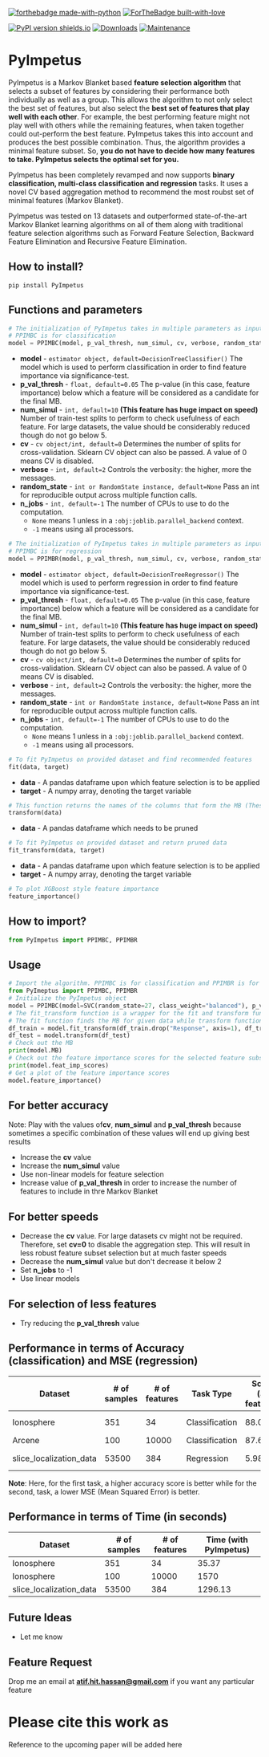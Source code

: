 [![forthebadge made-with-python](http://ForTheBadge.com/images/badges/made-with-python.svg)](https://www.python.org/)
[![ForTheBadge built-with-love](http://ForTheBadge.com/images/badges/built-with-love.svg)](https://github.com/atif-hassan/)

[![PyPI version shields.io](https://img.shields.io/pypi/v/PyImpetus.svg)](https://pypi.python.org/pypi/PyImpetus/)
[![Downloads](https://pepy.tech/badge/PyImpetus)](https://pepy.tech/project/PyImpetus)
[![Maintenance](https://img.shields.io/badge/Maintained%3F-yes-green.svg)](https://github.com/atif-hassan/PyImpetus/commits/master)
# PyImpetus
PyImpetus is a Markov Blanket based **feature selection algorithm** that selects a subset of features by considering their performance both individually as well as a group. This allows the algorithm to not only select the best set of features, but also select the **best set of features that play well with each other**. For example, the best performing feature might not play well with others while the remaining features, when taken together could out-perform the best feature. PyImpetus takes this into account and produces the best possible combination. Thus, the algorithm provides a minimal feature subset. So, **you do not have to decide how many features to take. PyImpetus selects the optimal set for you.**

PyImpetus has been completely revamped and now supports **binary classification, multi-class classification and regression** tasks. It uses a novel CV based aggregation method to recommend the most roubst set of minimal features (Markov Blanket).

PyImpetus was tested on 13 datasets and outperformed state-of-the-art Markov Blanket learning algorithms on all of them along with traditional feature selection algorithms such as Forward Feature Selection, Backward Feature Elimination and Recursive Feature Elimination.

## How to install?
```pip install PyImpetus```

## Functions and parameters
```python
# The initialization of PyImpetus takes in multiple parameters as input
# PPIMBC is for classification
model = PPIMBC(model, p_val_thresh, num_simul, cv, verbose, random_state, n_jobs)
```
- **model** - `estimator object, default=DecisionTreeClassifier()` The model which is used to perform classification in order to find feature importance via significance-test. 
- **p_val_thresh** - `float, default=0.05` The p-value (in this case, feature importance) below which a feature will be considered as a candidate for the final MB.
- **num_simul** - `int, default=10` **(This feature has huge impact on speed)** Number of train-test splits to perform to check usefulness of each feature. For large datasets, the value should be considerably reduced though do not go below 5.
- **cv** - `cv object/int, default=0` Determines the number of splits for cross-validation. Sklearn CV object can also be passed. A value of 0 means CV is disabled.
- **verbose** - `int, default=2` Controls the verbosity: the higher, more the messages.
- **random_state** - `int or RandomState instance, default=None` Pass an int for reproducible output across multiple function calls.
- **n_jobs** - `int, default=-1` The number of CPUs to use to do the computation.
	- `None` means 1 unless in a `:obj:joblib.parallel_backend` context.
	- `-1` means using all processors.

```python
# The initialization of PyImpetus takes in multiple parameters as input
# PPIMBC is for regression
model = PPIMBR(model, p_val_thresh, num_simul, cv, verbose, random_state, n_jobs)
```
- **model** - `estimator object, default=DecisionTreeRegressor()` The model which is used to perform regression in order to find feature importance via significance-test. 
- **p_val_thresh** - `float, default=0.05` The p-value (in this case, feature importance) below which a feature will be considered as a candidate for the final MB.
- **num_simul** - `int, default=10` **(This feature has huge impact on speed)** Number of train-test splits to perform to check usefulness of each feature. For large datasets, the value should be considerably reduced though do not go below 5.
- **cv** - `cv object/int, default=0` Determines the number of splits for cross-validation. Sklearn CV object can also be passed. A value of 0 means CV is disabled.
- **verbose** - `int, default=2` Controls the verbosity: the higher, more the messages.
- **random_state** - `int or RandomState instance, default=None` Pass an int for reproducible output across multiple function calls.
- **n_jobs** - `int, default=-1` The number of CPUs to use to do the computation.
	- `None` means 1 unless in a `:obj:joblib.parallel_backend` context.
	- `-1` means using all processors.

```python
# To fit PyImpetus on provided dataset and find recommended features
fit(data, target)
```
- **data** - A pandas dataframe upon which feature selection is to be applied
- **target** - A numpy array, denoting the target variable

```python
# This function returns the names of the columns that form the MB (These are the recommended features)
transform(data)
```
- **data** - A pandas dataframe which needs to be pruned

```python
# To fit PyImpetus on provided dataset and return pruned data
fit_transform(data, target)
```
- **data** - A pandas dataframe upon which feature selection is to be applied
- **target** - A numpy array, denoting the target variable

```python
# To plot XGBoost style feature importance
feature_importance()
```


## How to import?
```python
from PyImpetus import PPIMBC, PPIMBR
```

## Usage
```python
# Import the algorithm. PPIMBC is for classification and PPIMBR is for regression
from PyImeptus import PPIMBC, PPIMBR
# Initialize the PyImpetus object
model = PPIMBC(model=SVC(random_state=27, class_weight="balanced"), p_val_thresh=0.05, num_simul=30, cv=5, random_state=27, n_jobs=-1, verbose=2)
# The fit_transform function is a wrapper for the fit and transform functions, individually.
# The fit function finds the MB for given data while transform function provides the pruned form of the dataset
df_train = model.fit_transform(df_train.drop("Response", axis=1), df_train["Response"].values)
df_test = model.transform(df_test)
# Check out the MB
print(model.MB)
# Check out the feature importance scores for the selected feature subset
print(model.feat_imp_scores)
# Get a plot of the feature importance scores
model.feature_importance()
```

## For better accuracy
Note: Play with the values of**cv**, **num_simul** and **p_val_thresh** because sometimes a specific combination of these values will end up giving best results
- Increase the **cv** value
- Increase the **num_simul** value
- Use non-linear models for feature selection
- Increase value of **p_val_thresh** in order to increase the number of features to include in thre Markov Blanket

## For better speeds
- Decrease the **cv** value. For large datasets cv might not be required. Therefore, set **cv=0** to disable the aggregation step. This will result in less robust feature subset selection but at much faster speeds
- Decrease the **num_simul** value but don't decrease it below 2
- Set **n_jobs** to -1
- Use linear models

## For selection of less features
- Try reducing the **p_val_thresh** value

## Performance in terms of Accuracy (classification) and MSE (regression)
| Dataset | # of samples | # of features | Task Type | Score (all features) | Score (with PyImpetus) | # of features selected | % of features selected | Tutorial |
| --- | --- | --- | --- |--- |--- |--- |--- |--- |
| Ionosphere | 351 | 34 | Classification | 88.01 | 91.73 | 5 | 14% | [tutorial here](https://github.com/atif-hassan/PyImpetus/blob/master/tutorials/Classification_Tutorial.ipynb) |
| Arcene | 100 | 10000 | Classification | 87.6 | 87.8 | 3 | 0.0003% | |
| slice_localization_data | 53500 | 384 | Regression | 5.98 | 5.16 | 45 | 11.7% | [tutorial here](https://github.com/atif-hassan/PyImpetus/blob/master/tutorials/Regression_Tutorial.ipynb) |

**Note**: Here, for the first task, a higher accuracy score is better while for the second, task, a lower MSE (Mean Squared Error) is better.

## Performance in terms of Time (in seconds)
| Dataset | # of samples | # of features | Time (with PyImpetus) |
| --- | --- | --- | --- |
| Ionosphere | 351 | 34 | 35.37 |
| Ionosphere | 100 | 10000 | 1570 |
| slice_localization_data | 53500 | 384 | 1296.13 |

## Future Ideas
- Let me know

## Feature Request
Drop me an email at **atif.hit.hassan@gmail.com** if you want any particular feature

# Please cite this work as
Reference to the upcoming paper will be added here
